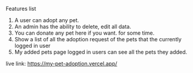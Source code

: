 
Features list
1. A user can adopt any pet.
2. An admin has the ability to delete, edit all data.
3. You can donate any pet here if you want. for some time.
4. Show a list of all the adoption request of the pets that the currently logged in user
5. My added pets page logged in users can see all the pets they added.


live link: https://my-pet-adoption.vercel.app/